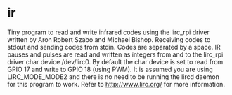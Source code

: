 ir
==

Tiny program to read and write infrared codes using the lirc_rpi
driver written by Aron Robert Szabo and Michael Bishop.
Receiving codes to stdout and sending codes from stdin. Codes are
separated by a space. IR pauses and pulses are read and written
as integers from and to the lirc_rpi driver char device /dev/lirc0.
By default the char device is set to read from GPIO 17 and write to
GPIO 18 (using PWM). It is assumed you are using LIRC_MODE_MODE2
and there is no need to be running the lircd daemon for this program
to work. Refer to http://www.lirc.org/ for more information.
